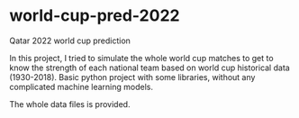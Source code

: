 # world-cup-pred-2022
Qatar 2022 world cup prediction


In this project, I tried to simulate the whole world cup matches to get to know the strength of each national team based on world cup historical data (1930-2018). Basic python project with some libraries, without any complicated machine learning models. 

The whole data files is provided. 

